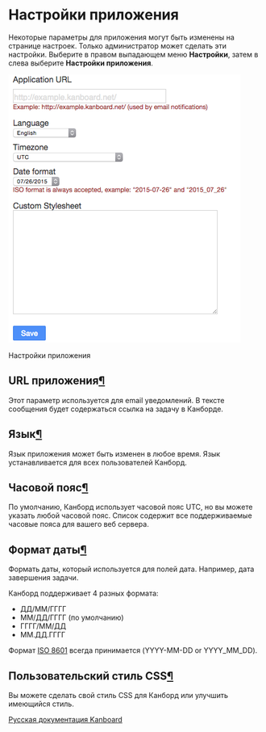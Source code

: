 Настройки приложения
====================

Некоторые параметры для приложения могут быть изменены на странице настроек. Только администратор может сделать эти настройки.
Выберите в правом выпадающем меню **Настройки**, затем в слева выберите **Настройки приложения**.

![Application settings](../screenshots/application-settings.png)

Настройки приложения


URL приложения[¶](#application-url "Ссылка на этот заголовок")
--------------------------------------------------------------

Этот параметр используется для email уведомлений. В тексте сообщения будет содержаться ссылка на задачу в Канборде.


Язык[¶](#language "Ссылка на этот заголовок")
---------------------------------------------

Язык приложения может быть изменен в любое время. Язык устанавливается для всех пользователей Канборд.


Часовой пояс[¶](#time-zone "Ссылка на этот заголовок")
------------------------------------------------------

По умолчанию, Канборд использует часовой пояс UTC, но вы можете указать любой часовой пояс. Список содержит все поддерживаемые часовые пояса для вашего веб сервера.


Формат даты[¶](#date-format "Ссылка на этот заголовок")
-------------------------------------------------------

Формать даты, который используется для полей дата. Например, дата завершения задачи.

Канборд поддерживает 4 разных формата:

-   ДД/ММ/ГГГГ
-   ММ/ДД/ГГГГ (по умолчанию)
-   ГГГГ/ММ/ДД
-   ММ.ДД.ГГГГ

Формат [ISO 8601](http://ru.wikipedia.org/wiki/ISO_8601) всегда принимается (YYYY-MM-DD or YYYY\_MM\_DD).


Пользовательский стиль CSS[¶](#custom-stylesheet "Ссылка на этот заголовок")
----------------------------------------------------------------------------

Вы можете сделать свой стиль CSS для Канборд или улучшить имеющийся стиль.




[Русская документация Kanboard](http://Kanboard.ru/doc/)

